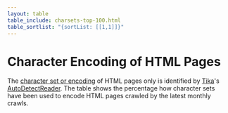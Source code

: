 ```yaml
---
layout: table
table_include: charsets-top-100.html
table_sortlist: "{sortList: [[1,1]]}"
---
```


Character Encoding of HTML Pages
================================

The [character set or encoding](https://en.wikipedia.org/wiki/Character_encoding) of HTML pages only is identified by [Tika](https://tika.apache.org/)'s [AutoDetectReader](https://tika.apache.org/1.18/api/org/apache/tika/detect/AutoDetectReader.html). The table shows the percentage how character sets have been used to encode HTML pages crawled by the latest monthly crawls.

